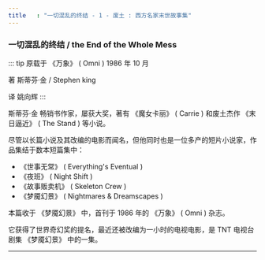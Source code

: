 ```yaml
---
title   : "一切混乱的终结 - 1 - 废土 : 西方名家末世故事集"
---
```


### 一切混乱的终结 / the End of the Whole Mess

::: tip
原载于 《万象》 ( Omni ) 1986 年 10 月

著 斯蒂芬·金 / Stephen king

译 姚向辉
:::

斯蒂芬·金 畅销书作家，屡获大奖，著有 《魔女卡丽》 ( Carrie ) 和废土杰作 《末日逼近》 ( The Stand ) 等小说。

尽管以长篇小说及其改编的电影而闻名，但他同时也是一位多产的短片小说家，作品集结于数本短篇集中：

- 《世事无常》 ( Everything's Eventual )
- 《夜班》 ( Night Shift )
- 《故事贩卖机》 ( Skeleton Crew )
- 《梦魇幻景》 ( Nightmares & Dreamscapes )

本篇收于 《梦魇幻景》 中，首刊于 1986 年的 《万象》 ( Omni ) 杂志。

它获得了世界奇幻奖的提名，最近还被改编为一小时的电视电影，是 TNT 电视台剧集 《梦魇幻景》 中的一集。

---

